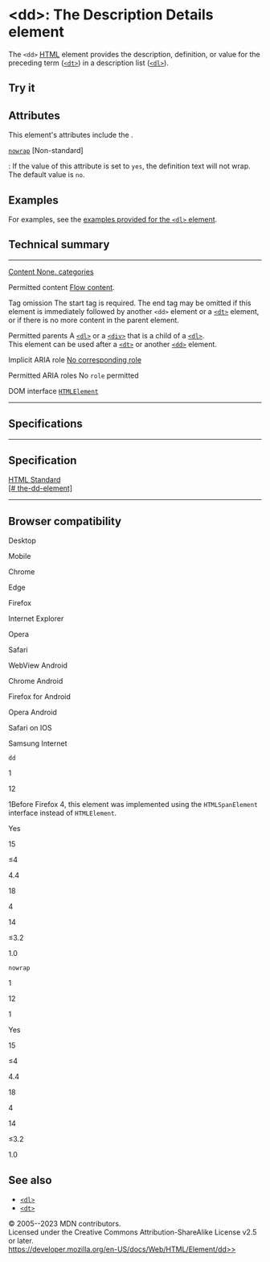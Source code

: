 \<dd\>: The Description Details element
=======================================

The `<dd>` [HTML](../index) element provides the description,
definition, or value for the preceding term ([`<dt>`](dt)) in a
description list ([`<dl>`](dl)).

Try it
------

Attributes
----------

This element\'s attributes include the [](_Resources/Markup%20And%20Styling/html/global_attributes/index.md).

[`nowrap`](#nowrap) [Non-standard]

:   If the value of this attribute is set to `yes`, the definition text
    will not wrap. The default value is `no`.

Examples
--------

For examples, see the [examples provided for the `<dl>`
element](dl#examples).

Technical summary
-----------------

  ------------------------------------ -------------------------------------------------------------------------------
  [Content                             None.
  categories](../content_categories)

  Permitted content                    [Flow content](../content_categories#flow_content).

  Tag omission                         The start tag is required. The end tag may be omitted if this element is
                                       immediately followed by another `<dd>` element or a [`<dt>`](dt) element, or if
                                       there is no more content in the parent element.

  Permitted parents                    A [`<dl>`](dl) or a [`<div>`](div) that is a child of a [`<dl>`](dl).\
                                       This element can be used after a [`<dt>`](dt) or another [`<dd>`](dd) element.

  Implicit ARIA role                   [No corresponding
                                       role](https://www.w3.org/TR/html-aria/#dfn-no-corresponding-role)

  Permitted ARIA roles                 No `role` permitted

  DOM interface                        [`HTMLElement`](https://developer.mozilla.org/en-US/docs/Web/API/HTMLElement)
  ------------------------------------ -------------------------------------------------------------------------------

Specifications
--------------

  -------------------------------------------------------------------------------------------------------

Specification
  -------------------------------------------------------------------------------------------------------

  [HTML Standard\
  [\#
  the-dd-element]](https://html.spec.whatwg.org/multipage/grouping-content.html#the-dd-element)

  -------------------------------------------------------------------------------------------------------

Browser compatibility
---------------------

Desktop

Mobile

Chrome

Edge

Firefox

Internet Explorer

Opera

Safari

WebView Android

Chrome Android

Firefox for Android

Opera Android

Safari on IOS

Samsung Internet

`dd`

1

12

1Before Firefox 4, this element was implemented using the
`HTMLSpanElement` interface instead of `HTMLElement`.

Yes

15

≤4

4.4

18

4

14

≤3.2

1.0

`nowrap`

1

12

1

Yes

15

≤4

4.4

18

4

14

≤3.2

1.0

See also
--------

- [`<dl>`](dl)
- [`<dt>`](dt)

© 2005--2023 MDN contributors.\
Licensed under the Creative Commons Attribution-ShareAlike License v2.5
or later.\
https://developer.mozilla.org/en-US/docs/Web/HTML/Element/dd>>
